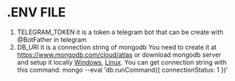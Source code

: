 # .ENV FILE
1) TELEGRAM_TOKEN it is a token a telegram bot that can be create with @BotFather in telegram <br />
2) DB_URI it is a connection string of mongodb
You need to create it at https://www.mongodb.com/cloud/atlas or download mongodb server and setup it locally [Windows](https://medium.com/@LondonAppBrewery/how-to-download-install-mongodb-on-windows-4ee4b3493514), [Linux](https://docs.mongodb.com/manual/administration/install-on-linux/).
You can get connection string with this command: mongo --eval 'db.runCommand({ connectionStatus: 1 })'